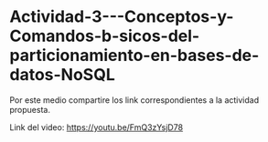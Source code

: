 # Actividad-3---Conceptos-y-Comandos-b-sicos-del-particionamiento-en-bases-de-datos-NoSQL
Por este medio compartire los link correspondientes a la actividad propuesta.

Link del video: https://youtu.be/FmQ3zYsjD78


